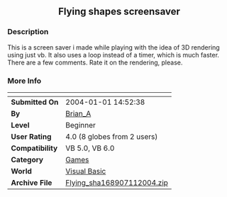 ﻿<div align="center">

## Flying shapes screensaver


</div>

### Description

This is a screen saver i made while playing with the idea of 3D rendering using just vb. It also uses a loop instead of a timer, which is much faster. There are a few comments. Rate it on the rendering, please.
 
### More Info
 


<span>             |<span>
---                |---
**Submitted On**   |2004-01-01 14:52:38
**By**             |[Brian\_A ](https://github.com/Planet-Source-Code/PSCIndex/blob/master/ByAuthor/brian-a.md)
**Level**          |Beginner
**User Rating**    |4.0 (8 globes from 2 users)
**Compatibility**  |VB 5\.0, VB 6\.0
**Category**       |[Games](https://github.com/Planet-Source-Code/PSCIndex/blob/master/ByCategory/games__1-38.md)
**World**          |[Visual Basic](https://github.com/Planet-Source-Code/PSCIndex/blob/master/ByWorld/visual-basic.md)
**Archive File**   |[Flying\_sha168907112004\.zip](https://github.com/Planet-Source-Code/brian-a-flying-shapes-screensaver__1-50711/archive/master.zip)








